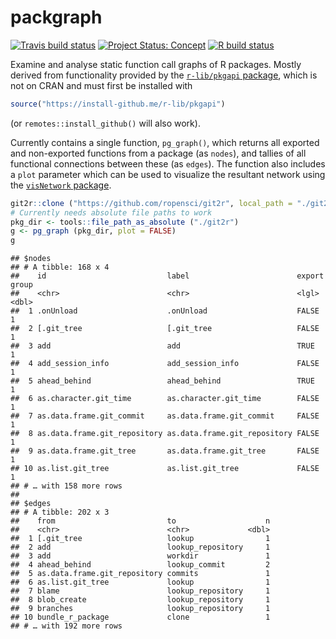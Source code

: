 # packgraph

<!-- badges: start -->

[![Travis build
status](https://travis-ci.org/mpadge/packgraph.svg?branch=master)](https://travis-ci.org/mpadge/packgraph)
[![Project Status:
Concept](https://www.repostatus.org/badges/latest/concept.svg)](https://www.repostatus.org/#concept)
[![R build
status](https://github.com/mpadge/packgraph/workflows/R-CMD-check/badge.svg)](https://github.com/mpadge/packgraph/actions)
<!-- badges: end -->

Examine and analyse static function call graphs of R packages. Mostly
derived from functionality provided by the [`r-lib/pkgapi`
package](https://github.com/r-lib/pkgapi), which is not on CRAN and must
first be installed with

``` r
source("https://install-github.me/r-lib/pkgapi")
```

(or `remotes::install_github()` will also work).

Currently contains a single function, `pg_graph()`, which returns all
exported and non-exported functions from a package (as `nodes`), and
tallies of all functional connections between these (as `edges`). The
function also includes a `plot` parameter which can be used to visualize
the resultant network using the [`visNetwork`
package](https://github.com/datastorm-open/visNetwork).

``` r
git2r::clone ("https://github.com/ropensci/git2r", local_path = "./git2r")
# Currently needs absolute file paths to work
pkg_dir <- tools::file_path_as_absolute ("./git2r")
g <- pg_graph (pkg_dir, plot = FALSE)
g
```

    ## $nodes
    ## # A tibble: 168 x 4
    ##    id                           label                        export group
    ##    <chr>                        <chr>                        <lgl>  <dbl>
    ##  1 .onUnload                    .onUnload                    FALSE      1
    ##  2 [.git_tree                   [.git_tree                   FALSE      1
    ##  3 add                          add                          TRUE       1
    ##  4 add_session_info             add_session_info             FALSE      1
    ##  5 ahead_behind                 ahead_behind                 TRUE       1
    ##  6 as.character.git_time        as.character.git_time        FALSE      1
    ##  7 as.data.frame.git_commit     as.data.frame.git_commit     FALSE      1
    ##  8 as.data.frame.git_repository as.data.frame.git_repository FALSE      1
    ##  9 as.data.frame.git_tree       as.data.frame.git_tree       FALSE      1
    ## 10 as.list.git_tree             as.list.git_tree             FALSE      1
    ## # … with 158 more rows
    ## 
    ## $edges
    ## # A tibble: 202 x 3
    ##    from                         to                    n
    ##    <chr>                        <chr>             <dbl>
    ##  1 [.git_tree                   lookup                1
    ##  2 add                          lookup_repository     1
    ##  3 add                          workdir               1
    ##  4 ahead_behind                 lookup_commit         2
    ##  5 as.data.frame.git_repository commits               1
    ##  6 as.list.git_tree             lookup                1
    ##  7 blame                        lookup_repository     1
    ##  8 blob_create                  lookup_repository     1
    ##  9 branches                     lookup_repository     1
    ## 10 bundle_r_package             clone                 1
    ## # … with 192 more rows
